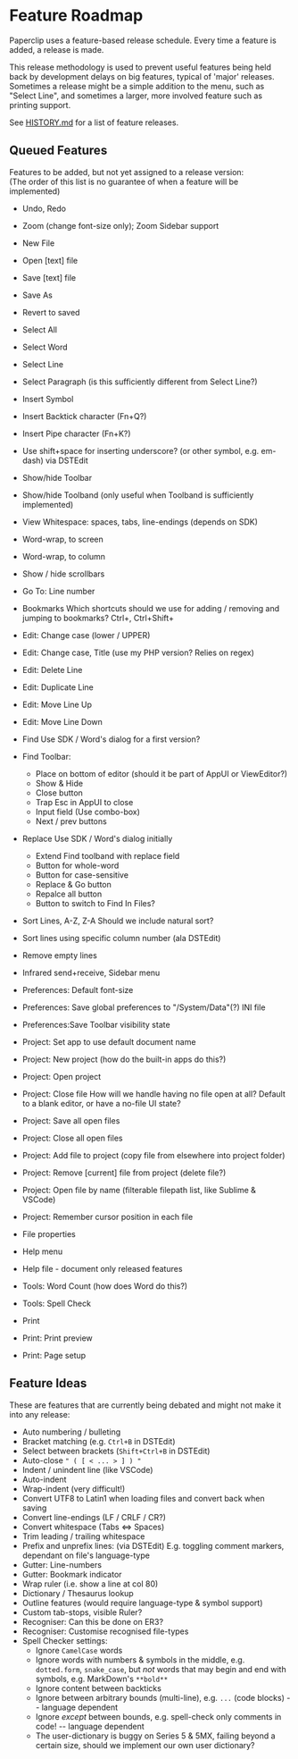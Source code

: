 # Feature Roadmap #

Paperclip uses a feature-based release schedule. Every time a feature is added, a release is made.

This release methodology is used to prevent useful features being held back by development delays on big features, typical of 'major' releases. Sometimes a release might be a simple addition to the menu, such as "Select Line", and sometimes a larger, more involved feature such as printing support.

See [HISTORY.md](HISTORY.md) for a list of feature releases.

## Queued Features ##

Features to be added, but not yet assigned to a release version:  
(The order of this list is no guarantee of when a feature will be implemented)

* Undo, Redo

* Zoom (change font-size only);
  Zoom Sidebar support

* New File
* Open [text] file
* Save [text] file

* Save As
* Revert to saved

* Select All
* Select Word
* Select Line
* Select Paragraph
  (is this sufficiently different from Select Line?)

* Insert Symbol
* Insert Backtick character (Fn+Q?)
* Insert Pipe character (Fn+K?)
* Use shift+space for inserting underscore?
  (or other symbol, e.g. em-dash) via DSTEdit

* Show/hide Toolbar
* Show/hide Toolband
  (only useful when Toolband is sufficiently implemented)

* View Whitespace: spaces, tabs, line-endings (depends on SDK)

* Word-wrap, to screen
* Word-wrap, to column
* Show / hide scrollbars

* Go To: Line number
* Bookmarks
  Which shortcuts should we use for adding / removing and jumping to bookmarks? Ctrl+<n>, Ctrl+Shift+<n>

* Edit: Change case (lower / UPPER)
* Edit: Change case, Title (use my PHP version? Relies on regex)

* Edit: Delete Line
* Edit: Duplicate Line
* Edit: Move Line Up
* Edit: Move Line Down

* Find
  Use SDK / Word's dialog for a first version?
* Find Toolbar:
  - Place on bottom of editor
    (should it be part of AppUI or ViewEditor?)
  - Show & Hide
  - Close button
  - Trap Esc in AppUI to close
  - Input field
    (Use combo-box)
  - Next / prev buttons
  
* Replace
  Use SDK / Word's dialog initially
  - Extend Find toolband with replace field
  - Button for whole-word
  - Button for case-sensitive
  - Replace & Go button
  - Repalce all button
  - Button to switch to Find In Files?

* Sort Lines, A-Z, Z-A
  Should we include natural sort?
* Sort lines using specific column number (ala DSTEdit)
* Remove empty lines

* Infrared send+receive, Sidebar menu

* Preferences: Default font-size
* Preferences: Save global preferences to "/System/Data"(?) INI file
* Preferences:Save Toolbar visibility state

* Project: Set app to use default document name
* Project: New project (how do the built-in apps do this?)
* Project: Open project

* Project: Close file
  How will we handle having no file open at all?
  Default to a blank editor, or have a no-file UI state?

* Project: Save all open files
* Project: Close all open files

* Project: Add file to project (copy file from elsewhere into project folder)
* Project: Remove [current] file from project (delete file?)

* Project: Open file by name (filterable filepath list, like Sublime & VSCode)

* Project: Remember cursor position in each file

* File properties

* Help menu
* Help file - document only released features

* Tools: Word Count (how does Word do this?)
* Tools: Spell Check

* Print
* Print: Print preview
* Print: Page setup

## Feature Ideas ##

These are features that are currently being debated and might not make it into any release:

* Auto numbering / bulleting
* Bracket matching (e.g. `Ctrl+B` in DSTEdit)
* Select between brackets (`Shift+Ctrl+B` in DSTEdit)
* Auto-close `" ( [ < ... > ] ) "`
* Indent / unindent line (like VSCode)
* Auto-indent
* Wrap-indent (very difficult!)
* Convert UTF8 to Latin1 when loading files and convert back when saving
* Convert line-endings (LF / CRLF / CR?)
* Convert whitespace (Tabs <=> Spaces)
* Trim leading / trailing whitespace
* Prefix and unprefix lines: (via DSTEdit)
  E.g. toggling comment markers, dependant on file's language-type
* Gutter: Line-numbers
* Gutter: Bookmark indicator
* Wrap ruler (i.e. show a line at col 80)
* Dictionary / Thesaurus lookup
* Outline features (would require language-type & symbol support)
* Custom tab-stops, visible Ruler?
* Recogniser: Can this be done on ER3?
* Recogniser: Customise recognised file-types
* Spell Checker settings:
  - Ignore `CamelCase` words
  - Ignore words with numbers & symbols in the middle, e.g. `dotted.form`, `snake_case`, but *not* words that may begin and end with symbols, e.g. MarkDown's `**bold**`
  - Ignore content between backticks
  - Ignore between arbitrary bounds (multi-line), e.g. ```...``` (code blocks) -- language dependent
  - Ignore *except* between bounds, e.g. spell-check only comments in code! -- language dependent
  - The user-dictionary is buggy on Series 5 & 5MX, failing beyond a certain size, should we implement our own user dictionary?